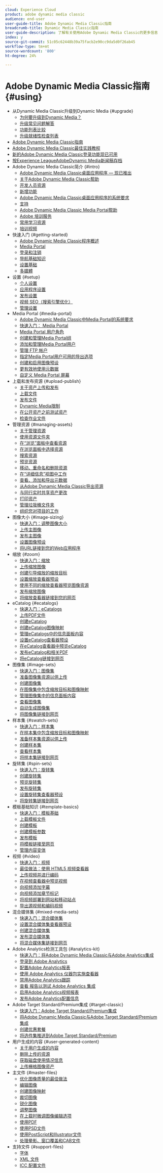 ```yaml
---
cloud: Experience Cloud
product: adobe dynamic media classic
audience: end-user
user-guide-title: Adobe Dynamic Media Classic指南
breadcrumb-title: Dynamic Media Classic指南
user-guide-description: 了解有关使用Adobe Dynamic Media Classic的更多信息
index: y
source-git-commit: 51c05c62448b39a75facb2e90cc9da5d0f26ab45
workflow-type: tm+mt
source-wordcount: '800'
ht-degree: 24%

---
```



# Adobe Dynamic Media Classic指南 {#using}

+ 从Dynamic Media Classic升级到Dynamic Media {#upgrade}
   + [为何要升级到Dynamic Media？](upgrade.md)
   + [升级常见问题解答](upgrade-faq.md)
   + [功能列表比较](upgrade-feature-comparison.md)
   + [升级就绪性检查列表](upgrade-readiness.md)
+ [Adobe Dynamic Media Classic指南](home.md)
+ [Adobe Dynamic Media Classic最佳实践教程](https://experienceleague.adobe.com/docs/experience-manager-learn/dynamic-media-classic-tutorial/overview.html)
+ [新的Adobe Dynamic Media Classic登录功能现已可用](new-ui-2020.md)
+ [按Experience LeagueAdobeDynamic Media新闻稿存档](dynamic-media-newsletter.md)
+ Adobe Dynamic Media Classic简介 {#intro}
   + [Adobe Dynamic Media Classic桌面应用程序 — 现已推出](dynamic-media-classic-desktop-app.md)
   + [关于Adobe Dynamic Media Classic帮助](introduction.md)
   + [开发人员资源](developer-resources.md)
   + [新增功能](whats-new.md)
   + [Adobe Dynamic Media Classic桌面应用程序的系统要求](system-requirements.md)
   + [支持](support.md)
   + [Adobe Dynamic Media Classic Media Portal帮助](help-dmc-media-portal.md)
   + [Adobe 培训服务](training-services.md)
   + [常用学习资源](popular-resources.md)
   + [培训视频](training-videos.md)
+ 快速入门 {#getting-started}
   + [Adobe Dynamic Media Classic程序概述](dmc-platform-overview.md)
   + [Media Portal](media-portal.md)
   + [登录和注销](signing-out.md)
   + [导航基础知识](navigation-basics.md)
   + [设置基础](setup-basics.md)
   + [多媒體](rich-media.md)
+ 设置 {#setup}
   + [个人设置](personal-setup.md)
   + [应用程序设置](application-setup.md)
   + [发布设置](publish-setup.md)
   + [视频 SEO（搜索引擎优化）](video-seo-search-engine-optimization.md)
   + [管理设置](administration-setup.md)
+ Media Portal {#media-portal}
   + [Adobe Dynamic Media Classic中Media Portal的系统要求](system-requirements-media-portal.md)
   + [快速入门： Media Portal](quick-start-media-portal-administration.md)
   + [Media Portal 用户角色](media-portal-user-roles.md)
   + [创建和管理Media Portal组](creating-media-portal-groups.md)
   + [添加和管理Media Portal用户](adding-media-portal-users.md)
   + [管理 FTP 帐户](ftp-accounts.md)
   + [指定Media Portal用户可用的导出选项](specifying-export-options-available-media.md)
   + [创建和启用图像预设](creating-enabling-image-presets.md)
   + [更有效地使用元数据](making-efficient-metadata.md)
   + [自定义 Media Portal 屏幕](customizing-media-portal-screen.md)
+ 上载和发布资源 {#upload-publish}
   + [关于资产上传和发布](about-asset-upload-publish.md)
   + [上载文件](uploading-files.md)
   + [发布文件](publishing-files.md)
   + [Dynamic Media限制](limitations.md)
   + [在公开资产之前测试资产](testing-assets-making-them-public.md)
   + [检查作业文件](checking-job-files.md)
+ 管理资源 {#managing-assets}
   + [关于管理资源](about-managing-assets.md)
   + [使用资源文件夹](asset-folders.md)
   + [在“浏览”面板中查看资源](viewing-assets-browse-panel.md)
   + [在浏览面板中选择资源](selecting-assets-browse-panel.md)
   + [搜索资源](searching-assets.md)
   + [预览资源](previewing-asset.md)
   + [移动、重命名和删除资源](moving-renaming-deleting-assets.md)
   + [在“详细信息”视图中工作](detail-view.md)
   + [查看、添加和导出元数据](viewing-adding-exporting-metadata.md)
   + [从Adobe Dynamic Media Classic导出资源](exporting-assets-from-dmc.md)
   + [与同行实时共享资产更改](sharing-asset-changes-peers-real.md)
   + [打印资产](printing-assets.md)
   + [管理垃圾桶文件夹](trash-folder.md)
   + [组织您对项目的工作](organizing-projects.md)
+ 图像大小 {#image-sizing}
   + [快速入门：调整图像大小](quick-start-image-sizing.md)
   + [上传主图像](uploading-master-images.md)
   + [发布主图像](publishing-master-images.md)
   + [设置图像预设](setting-image-presets.md)
   + [将URL链接到您的Web应用程序](linking-urls-web-application.md)
+ 缩放 {#zoom}
   + [快速入门：缩放](quick-start-zoom.md)
   + [上传缩放图像](uploading-zoom-images.md)
   + [创建引导缩放的缩放目标](creating-zoom-targets-guided-zoom.md)
   + [设置缩放查看器预设](setting-zoom-viewer-presets.md)
   + [使用不同的缩放查看器预览图像资源](previewing-image-assets-different-zoom.md)
   + [发布缩放图像](publishing-zoom-images.md)
   + [将缩放查看器链接到您的网页](linking-zoom-viewers-web-pages.md)
+ eCatalog {#ecatalogs}
   + [快速入门：eCatalogs](quick-start-ecatalog.md)
   + [上传PDF文件](uploading-pdf-files.md)
   + [创建eCatalog](creating-ecatalog.md)
   + [创建eCatalog图像映射](creating-ecatalog-image-maps.md)
   + [管理eCatalogs中的信息面板内容](info-panel-content-ecatalog.md)
   + [设置eCatalog查看器预设](setting-ecatalog-viewer-presets.md)
   + [在eCatalog查看器中预览eCatalog](previewing-ecatalogs-ecatalog-viewer.md)
   + [发布eCatalog和相关PDF](publishing-ecatalogs-associated-pdfs.md)
   + [将eCatalog链接到网页](linking-ecatalog-web-page.md)
+ 图像集 {#image-sets}
   + [快速入门：图像集](quick-start-image-sets.md)
   + [准备图像集资源以供上传](preparing-image-set-assets-upload.md)
   + [创建图像集](creating-image-set.md)
   + [在图像集中包含缩放目标和图像映射](including-zoom-targets-image-maps-image-sets.md)
   + [管理图像集中的信息面板内容](info-panel-content-image-sets.md)
   + [查看图像集](viewing-image-sets.md)
   + [自动生成图像集](automated-image-set-generation.md)
   + [将图像集链接到网页](linking-image-set-web-page.md)
+ 样本集 {#swatch-sets}
   + [快速入门：样本集](quick-start-swatch-sets.md)
   + [在样本集中包含缩放目标和图像映射](including-zoom-targets-image-maps-swatch-sets.md)
   + [准备样本集资源以供上传](preparing-swatch-set-assets-upload.md)
   + [创建样本集](creating-swatch-set.md)
   + [查看样本集](viewing-swatch-sets.md)
   + [将样本集链接到网页](linking-swatch-set-web-page.md)
+ 旋转集 {#spin-sets}
   + [快速入门：旋转集](quick-start-spin-sets.md)
   + [创建旋转集](creating-spin-set.md)
   + [预览旋转集](previewing-spin-set.md)
   + [发布旋转集](publishing-spin-set.md)
   + [设置旋转集查看器预设](setting-spin-set-viewer-presets.md)
   + [将旋转集链接到网页](linking-spin-set-web-page.md)
+ 模板基础知识 {#template-basics}
   + [快速入门：模板基础](quick-start-template-basics.md)
   + [上载模板文件](uploading-template-files.md)
   + [创建模板](creating-template.md)
   + [创建模板参数](creating-template-parameters.md)
   + [发布模板](publishing-templates.md)
   + [将模板链接至网页](linking-template-web-page.md)
   + [管理内容变体](content-variations.md)
+ 视频 {#video}
   + [快速入门：视频](quick-start-video.md)
   + [最佳做法：使用 HTML5 视频查看器](best-practice-using-html5-video.md)
   + [上传视频并进行编码](uploading-encoding-videos.md)
   + [在视频查看器中预览视频](previewing-videos-video-viewer.md)
   + [向视频添加字幕](adding-captions-video.md)
   + [向视频添加章节标记](adding-chapter-markers-video.md)
   + [将视频部署到网站和移动站点](deploying-video-websites-mobile-sites.md)
   + [导出源视频和编码视频](exporting-source-encoded-videos.md)
+ 混合媒体集 {#mixed-media-sets}
   + [快速入门：混合媒体集](quick-start-mixed-media-sets.md)
   + [设置混合媒体集查看器预设](setting-mixed-media-set-viewer.md)
   + [创建混合媒体集](creating-mixed-media-set.md)
   + [发布混合媒体集](publishing-mixed-media-set.md)
   + [将混合媒体集链接到网页](linking-mixed-media-set-web.md)
+ Adobe Analytics检测工具包 {#analytics-kit}
   + [快速入门：将Adobe Dynamic Media Classic与Adobe Analytics集成](quick-start-integrating-dmc-analytics.md)
   + [登录到 Adobe Analytics](log-analytics.md)
   + [配置Adobe Analytics报表](configuring-analytics-reports.md)
   + [使用 Adobe Analytics 仪器包实施查看器](instrumenting-viewer-using-analytics-instrumentation.md)
   + [禁用Adobe Analytics跟踪](disabling-analytics-tracking.md)
   + [查看 报告以测试 Adobe Analytics 集成](testing-integration-viewing-analytics-report.md)
   + [启用Adobe Analytics视频报表](enabling-analytics-video-reports.md)
   + [发布Adobe Analytics配置信息](publishing-analytics-configuration-information.md)
+ Adobe Target Standard/Premium集成 {#target-classic}
   + [快速入门：Adobe Target Standard/Premium集成](quick-start-target-integration.md)
   + [将Adobe Dynamic Media Classic与Adobe Target Standard/Premium集成](integrating-dmc-with-target.md)
   + [创建优惠套餐](creating-offer-set.md)
   + [将选件集推送到Adobe Target Standard/Premium](pushing-offer-sets-target.md)
+ 用户生成的内容 {#user-generated-content}
   + [关于用户生成的内容](about-ugc.md)
   + [删除上传的资源](deleting-uploaded-asset.md)
   + [获取磁盘使用情况信息](getting-disk-usage-information.md)
   + [上传栅格图像资产](uploading-image-asset-or-vector.md)
+ 主文件 {#master-files}
   + [优化图像质量的最佳做法](best-practices-optimizing-quality-images.md)
   + [编辑图像](editing-images.md)
   + [创建图像映射](creating-image-maps.md)
   + [裁切图像](cropping-image.md)
   + [锐化图像](sharpening-image.md)
   + [调整图像](adjusting-image.md)
   + [在上载时微调图像编辑选项](image-editing-options-upload.md)
   + [使用PDF](pdfs.md)
   + [使用PSD文件](psd-files.md)
   + [使用PostScript和Illustrator文件](postscript-illustrator-files.md)
   + [处理晕影、窗口覆盖和CAB文件](vignette-window-covering-cabinet-files.md)
+ 支持文件 {#support-files}
   + [字体](fonts.md)
   + [XML 文件](xml-files.md)
   + [ICC 配置文件](icc-profiles.md)
